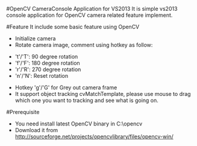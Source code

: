 #OpenCV CameraConsole Application for VS2013
It is simple vs2013 console application for OpenCV camera related feature implement.

#Feature
It include some basic feature using OpenCV
* Initialize camera
* Rotate camera image, comment using hotkey as follow:
- 't'/'T': 90 degree rotation
- 'f'/'F': 180 degree rotation
- 'r'/'R': 270 degree rotation
- 'n'/'N': Reset rotation
* Hotkey 'g'/'G' for Grey out camera frame
* It support object tracking cvMatchTemplate, please use mouse to drag which one you want to tracking and see what is going on.

#Prerequisite
* You need install latest OpenCV binary in C:\opencv
* Download it from http://sourceforge.net/projects/opencvlibrary/files/opencv-win/
